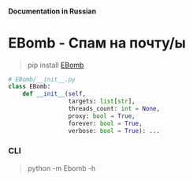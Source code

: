 #### Documentation in Russian

# EBomb - Спам на почту/ы

> pip install [EBomb](https://pypi.org/project/EBomb/)

```python
# EBomb/__init__.py
class EBomb:
    def __init__(self,
                 targets: list[str],
                 threads_count: int = None,
                 proxy: bool = True,
                 forever: bool = True,
                 verbose: bool = True): ...
```

### CLI
> python -m Ebomb -h